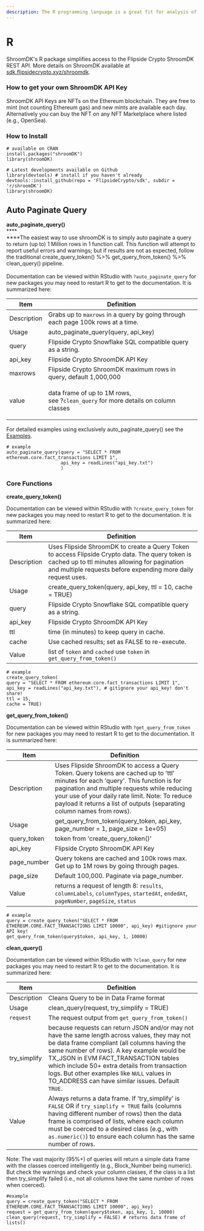 ```yaml
---
description: The R programming language is a great fit for analysis of flipsidecrypto data!
---
```


# R

ShroomDK's R package simplifies access to the Flipside Crypto ShroomDK REST API. More details on ShroomDK available at [sdk.flipsidecrypto.xyz/shroomdk](https://sdk.flipsidecrypto.xyz/shroomdk).

### How to get your own ShroomDK API Key

ShroomDK API Keys are NFTs on the Ethereum blockchain. They are free to mint (not counting Ethereum gas) and new mints are available each day. Alternatively you can buy the NFT on any NFT Marketplace where listed (e.g., OpenSea).

### How to Install

```
# available on CRAN
install.packages("shroomDK")
library(shroomDK)

# Latest developments available on Github
library(devtools) # install if you haven't already
devtools::install_github(repo = 'FlipsideCrypto/sdk', subdir = 'r/shroomDK')
library(shroomDK)
```

## Auto Paginate Query

**auto\_paginate\_query()**\
****\
****The easiest way to use shroomDK is to simply auto paginate a query to return (up to) 1 Million rows in 1 function call. This function will attempt to report useful errors and warnings; but if results are not as expected, follow the traditional create\_query\_token() %>% get\_query\_from\_token() %>% clean\_query() pipeline.\
\
Documentation can be viewed within RStudio with `?auto_paginate_query` for new packages you may need to restart R to get to the documentation. It is summarized here:

| Item        | Definition                                                                                                |
| ----------- | --------------------------------------------------------------------------------------------------------- |
| Description | Grabs up to `maxrows` in a query by going through each page 100k rows at a time.                          |
| Usage       | auto\_paginate\_query(query, api\_key)                                                                    |
| query       | Flipside Crypto Snowflake SQL compatible query as a string.                                               |
| api\_key    | Flipside Crypto ShroomDK API Key                                                                          |
| maxrows     | Flipside Crypto ShroomDK maximum rows in query, default 1,000,000                                         |
| value       | <p>data frame of up to 1M rows, <br>see ?<code>clean_query</code> for more details on  column classes</p> |

For detailed examples using exclusively auto\_paginate\_query() see the [Examples](examples.md).

```
# example
auto_paginate_query(query = "SELECT * FROM ethereum.core.fact_transactions LIMIT 1", 
                    api_key = readLines("api_key.txt")
                    )

```

### Core Functions

**create\_query\_token()**

Documentation can be viewed within RStudio with `?create_query_token` for new packages you may need to restart R to get to the documentation. It is summarized here:

| Item        | Definition                                                                                                                                                                                                         |
| ----------- | ------------------------------------------------------------------------------------------------------------------------------------------------------------------------------------------------------------------ |
| Description | Uses Flipside ShroomDK to create a Query Token to access Flipside Crypto data. The query token is cached up to ttl minutes allowing for pagination and multiple requests before expending more daily request uses. |
| Usage       | create\_query\_token(query, api\_key, ttl = 10, cache = TRUE)                                                                                                                                                      |
| query       | Flipside Crypto Snowflake SQL compatible query as a string.                                                                                                                                                        |
| api\_key    | Flipside Crypto ShroomDK API Key                                                                                                                                                                                   |
| ttl         | time (in minutes) to keep query in cache.                                                                                                                                                                          |
| cache       | Use cached results; set as FALSE to re-execute.                                                                                                                                                                    |
| Value       | list of `token` and `cached` use `token` in `get_query_from_token()`                                                                                                                                               |

```
# example
create_query_token(
query = "SELECT * FROM ethereum.core.fact_transactions LIMIT 1",
api_key = readLines("api_key.txt"), # gitignore your api_key! don't share!
ttl = 15,
cache = TRUE)
```





**get\_query\_from\_token()**

Documentation can be viewed within RStudio with `?get_query_from_token` for new packages you may need to restart R to get to the documentation. It is summarized here:

| Item         | Definition                                                                                                                                                                                                                                                                                                      |
| ------------ | --------------------------------------------------------------------------------------------------------------------------------------------------------------------------------------------------------------------------------------------------------------------------------------------------------------- |
| Description  | Uses Flipside ShroomDK to access a Query Token. Query tokens are cached up to 'ttl' minutes for each 'query'. This function is for pagination and multiple requests while reducing your use of your daily rate limit. Note: To reduce payload it returns a list of outputs (separating column names from rows). |
| Usage        | get\_query\_from\_token(query\_token, api\_key, page\_number = 1, page\_size = 1e+05)                                                                                                                                                                                                                           |
| query\_token | token from 'create\_query\_token()'                                                                                                                                                                                                                                                                             |
| api\_key     | Flipside Crypto ShroomDK API Key                                                                                                                                                                                                                                                                                |
| page\_number | Query tokens are cached and 100k rows max. Get up to 1M rows by going through pages.                                                                                                                                                                                                                            |
| page\_size   | Default 100,000. Paginate via page\_number.                                                                                                                                                                                                                                                                     |
| Value        | returns a request of length 8: `results`, `columnLabels`, `columnTypes`, `startedAt`, `endedAt`, `pageNumber`, `pageSize`, `status`                                                                                                                                                                             |

```
# example
query = create_query_token("SELECT * FROM ETHEREUM.CORE.FACT_TRANSACTIONS LIMIT 10000", api_key) #gitignore your API key!
get_query_from_token(query$token, api_key, 1, 10000)
```



**clean\_query()**

Documentation can be viewed within RStudio with `?clean_query` for new packages you may need to restart R to get to the documentation. It is summarized here:

| Item          | Definition                                                                                                                                                                                                                                                                                                                                                                                  |
| ------------- | ------------------------------------------------------------------------------------------------------------------------------------------------------------------------------------------------------------------------------------------------------------------------------------------------------------------------------------------------------------------------------------------- |
| Description   | Cleans Query to be in Data Frame format                                                                                                                                                                                                                                                                                                                                                     |
| Usage         | clean\_query(request, try\_simplify = TRUE)                                                                                                                                                                                                                                                                                                                                                 |
| `request`     | The request output from `get_query_from_token()`                                                                                                                                                                                                                                                                                                                                            |
| try\_simplify | because requests can return JSON and/or may not have the same length across values, they may not be data frame compliant (all columns having the same number of rows). A key example would be TX\_JSON in EVM FACT\_TRANSACTION tables which include 50+ extra details from transaction logs. But other examples like `NULL` values in TO\_ADDRESS can have similar issues. Default `TRUE`. |
| Value         | Always returns a data frame. If 'try\_simplify' is `FALSE` OR if `try_simplify = TRUE` fails (columns having different number of rows) then the data frame is comprised of lists, where each column must be coerced to a desired class (e.g., with `as.numeric()`) to ensure each column has the same number of rows.                                                                       |

Note: The vast majority (95%+) of queries will return a simple data frame with the classes coerced intelligently (e.g., Block\_Number being numeric). But check the warnings and check your column classes, if the class is a list then try\_simplify failed (i.e., not all columns have the same number of rows when coerced).

```
#example
query = create_query_token("SELECT * FROM ETHEREUM.CORE.FACT_TRANSACTIONS LIMIT 10000", api_key)
request = get_query_from_token(query$token, api_key, 1, 10000)
clean_query(request, try_simplify = FALSE) # returns data frame of lists()
```
